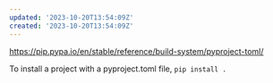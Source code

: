 ```yaml
---
updated: '2023-10-20T13:54:09Z'
created: '2023-10-20T13:54:09Z'
---
```

https://pip.pypa.io/en/stable/reference/build-system/pyproject-toml/

To install a project with a pyproject.toml file, `pip install .`

